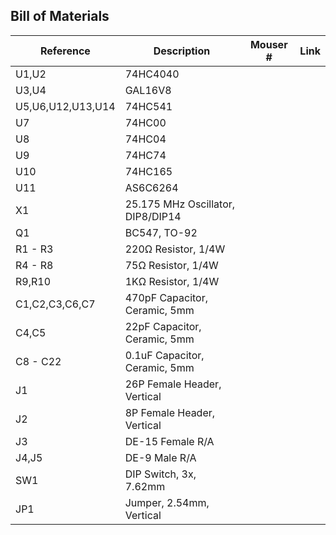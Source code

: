 ## Bill of Materials
|Reference|Description|Mouser #|Link
|--|--|--|--|
U1,U2|74HC4040||
U3,U4|GAL16V8||
U5,U6,U12,U13,U14|74HC541||
U7|74HC00||
U8|74HC04||
U9|74HC74||
U10|74HC165||
U11|AS6C6264||
X1|25.175 MHz Oscillator, DIP8/DIP14||
Q1|BC547, TO-92||
R1 - R3|220Ω Resistor, 1/4W||
R4 - R8|75Ω Resistor, 1/4W||
R9,R10|1KΩ Resistor, 1/4W||
C1,C2,C3,C6,C7|470pF Capacitor, Ceramic, 5mm||
C4,C5|22pF Capacitor, Ceramic, 5mm||
C8 - C22|0.1uF Capacitor, Ceramic, 5mm||
J1|26P Female Header, Vertical||
J2|8P Female Header, Vertical||
J3|DE-15 Female R/A||
J4,J5|DE-9 Male R/A||
SW1|DIP Switch, 3x, 7.62mm||
JP1|Jumper, 2.54mm, Vertical||
